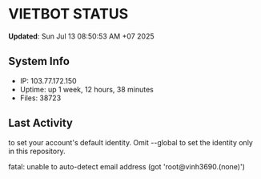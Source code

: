 # VIETBOT STATUS
**Updated**: Sun Jul 13 08:50:53 AM +07 2025

## System Info
- IP: 103.77.172.150
- Uptime: up 1 week, 12 hours, 38 minutes
- Files: 38723

## Last Activity

to set your account's default identity.
Omit --global to set the identity only in this repository.

fatal: unable to auto-detect email address (got 'root@vinh3690.(none)')
